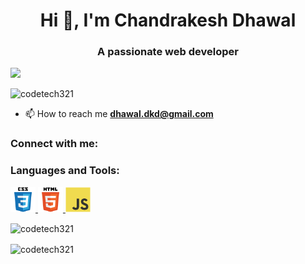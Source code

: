 <h1 align="center">Hi 👋, I'm Chandrakesh Dhawal</h1>
<h3 align="center">A passionate web developer</h3>
<img src=https://www.google.com/imgres?q=animated%20coding%20gif&imgurl=https%3A%2F%2Fcamo.githubusercontent.com%2F2366b34bb903c09617990fb5fff4622f3e941349e846ddb7e73df872a9d21233%2F68747470733a2f2f63646e2e6472696262626c652e636f6d2f75736572732f3733303730332f73637265656e73686f74732f363538313234332f6176656e746f2e676966&imgrefurl=https%3A%2F%2Fgithub.com%2Frudrabarad%2FGifs&docid=CJdgcKdcN0j58M&tbnid=uYYa30tHbsaH2M&vet=12ahUKEwjqnc-6qt-OAxWSR2cHHWlNGSsQM3oECAkQAA..i&w=800&h=600&hcb=2&ved=2ahUKEwjqnc-6qt-OAxWSR2cHHWlNGSsQM3oECAkQAA>

<p align="left"> <img src="https://komarev.com/ghpvc/?username=codetech321&label=Profile%20views&color=0e75b6&style=flat" alt="codetech321" /> </p>

- 📫 How to reach me **dhawal.dkd@gmail.com**

<h3 align="left">Connect with me:</h3>
<p align="left">
</p>

<h3 align="left">Languages and Tools:</h3>
<p align="left"> <a href="https://www.w3schools.com/css/" target="_blank" rel="noreferrer"> <img src="https://raw.githubusercontent.com/devicons/devicon/master/icons/css3/css3-original-wordmark.svg" alt="css3" width="40" height="40"/> </a> <a href="https://www.w3.org/html/" target="_blank" rel="noreferrer"> <img src="https://raw.githubusercontent.com/devicons/devicon/master/icons/html5/html5-original-wordmark.svg" alt="html5" width="40" height="40"/> </a> <a href="https://developer.mozilla.org/en-US/docs/Web/JavaScript" target="_blank" rel="noreferrer"> <img src="https://raw.githubusercontent.com/devicons/devicon/master/icons/javascript/javascript-original.svg" alt="javascript" width="40" height="40"/> </a> </p>

<p><img align="center" src="https://github-readme-stats.vercel.app/api/top-langs?username=codetech321&show_icons=true&locale=en&layout=compact" alt="codetech321" /></p>

<p><img align="center" src="https://github-readme-streak-stats.herokuapp.com/?user=codetech321&" alt="codetech321" /></p>

